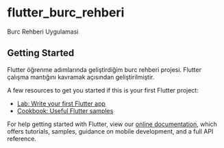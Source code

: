 # flutter_burc_rehberi

Burc Rehberi Uygulamasi

## Getting Started

Flutter öğrenme adımlarında geliştirdiğim burc rehberi projesi. Flutter çalışma mantığını kavramak açısından geliştirilmiştir.

A few resources to get you started if this is your first Flutter project:

- [Lab: Write your first Flutter app](https://flutter.dev/docs/get-started/codelab)
- [Cookbook: Useful Flutter samples](https://flutter.dev/docs/cookbook)

For help getting started with Flutter, view our
[online documentation](https://flutter.dev/docs), which offers tutorials,
samples, guidance on mobile development, and a full API reference.

